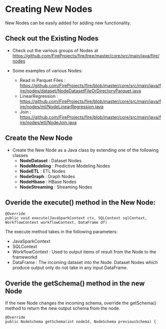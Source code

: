 # Creating New Nodes

New Nodes can be easily added for adding new functionality.

## Check out the Existing Nodes

* Check out the various groups of Nodes at https://github.com/FireProjects/fire/tree/master/core/src/main/java/fire/nodes

* Some examples of various Nodes:
    * Read in Parquet Files : https://github.com/FireProjects/fire/blob/master/core/src/main/java/fire/nodes/dataset/NodeDatasetFileOrDirectoryParquet.java
    * LinearRegression : https://github.com/FireProjects/fire/blob/master/core/src/main/java/fire/nodes/ml/NodeLinearRegression.java
    * Join : https://github.com/FireProjects/fire/blob/master/core/src/main/java/fire/nodes/etl/NodeJoin.java

## Create the New Node

* Create the New Node as a Java class by extending one of the following classes
    * **NodeDataset** : Dataset Nodes
    * **NodeModeling** : Predictive Modeling Nodes
    * **NodeETL** : ETL Nodes
    * **NodeGraph** : Graph Nodes
    * **NodeHbase** : HBase Nodes
    * **NodeStreaming** : Streaming Nodes

## Overide the execute() method in the New Node:

    @Override
    public void execute(JavaSparkContext ctx, SQLContext sqlContext, WorkflowContext workflowContext, DataFrame df)

The execute method takes in the following parameters:

* JavaSparkContext
* SQLContext
* WorkflowContext : Used to output items of result from the Node to the frameworkd
* DataFrame : The incoming dataset into the Node. Dataset Nodes which produce output only do not take in any input DataFrame.


## Overide the getSchema() method in the new Node

If the new Node changes the incoming schema, override the getSchema() method to return the new output schema from the node.

    @Override
    public NodeSchema getSchema(int nodeId, NodeSchema previousSchema) {


